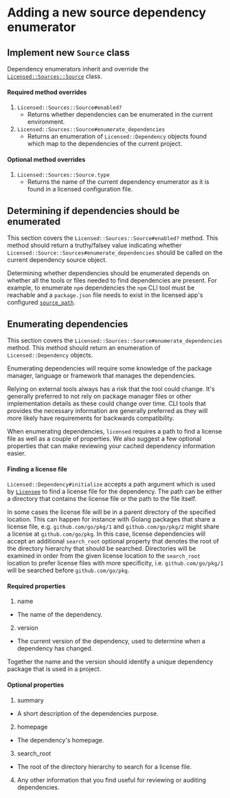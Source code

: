 # Adding a new source dependency enumerator

## Implement new `Source` class

Dependency enumerators inherit and override the [`Licensed::Sources::Source`](../lib/licensed/sources/source.rb) class.

#### Required method overrides
1. `Licensed::Sources::Source#enabled?`
   - Returns whether dependencies can be enumerated in the current environment.
2. `Licensed::Sources::Source#enumerate_dependencies`
   - Returns an enumeration of `Licensed::Dependency` objects found which map to the dependencies of the current project.

#### Optional method overrides
1. `Licensed::Sources::Source.type`
   - Returns the name of the current dependency enumerator as it is found in a licensed configuration file.

## Determining if dependencies should be enumerated

This section covers the `Licensed::Sources::Source#enabled?` method.  This method should return a truthy/falsey value indicating
whether `Licensed::Source::Sources#enumerate_dependencies` should be called on the current dependency source object.

Determining whether dependencies should be enumerated depends on whether all the tools or files needed to find dependencies are present.
For example, to enumerate `npm` dependencies the `npm` CLI tool must be reachable and a `package.json` file needs to exist in the licensed app's configured [`source_path`](./configuration.md#configuration_paths).

## Enumerating dependencies

This section covers the `Licensed::Sources::Source#enumerate_dependencies` method.  This method should return an enumeration of
`Licensed::Dependency` objects.

Enumerating dependencies will require some knowledge of the package manager, language or framework that manages the dependencies.

Relying on external tools always has a risk that the tool could change.  It's generally preferred to not rely on package manager files
or other implementation details as these could change over time.  CLI tools that provides the necessary information are generally preferred
as they will more likely have requirements for backwards compatibility.

When enumerating dependencies, `licensed` requires a path to find a license file as well as a couple of properties.
We also suggest a few optional properties that can make reviewing your cached dependency information easier.

#### Finding a license file

`Licensed::Dependency#initialize` accepts a path argument which is used by [`Licensee`](https://github.com/benbalter/licensee) to find a license
file for the dependency.  The path can be either a directory that contains the license file or the path to the file itself.

In some cases the license file will be in a parent directory of the specified location.  This can happen for instance with Golang packages
that share a license file, e.g. `github.com/go/pkg/1` and `github.com/go/pkg/2` might share a license at `github.com/go/pkg`.  In this case, license dependencies will accept an additional `search_root` optional property that denotes the root of the directory hierarchy that should be searched.  Directories will be examined in order from the given license location to the `search_root` location to prefer license files with more specificity, i.e. `github.com/go/pkg/1` will be searched before `github.com/go/pkg`.

#### Required properties

1. name
  - The name of the dependency.
2. version
  - The current version of the dependency, used to determine when a dependency has changed.

Together the name and the version should identify a unique dependency package that is used in a project.

#### Optional properties

1. summary
  - A short description of the dependencies purpose.
2. homepage
  - The dependency's homepage.
3. search_root
  - The root of the directory hierarchy to search for a license file.
4. Any other information that you find useful for reviewing or auditing dependencies.

